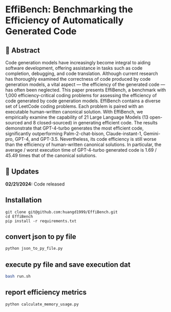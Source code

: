 # EffiBench: Benchmarking the Efficiency of Automatically Generated Code 

##  :round_pushpin: Abstract
Code generation models have increasingly become integral to aiding software development, offering assistance in tasks such as code completion, debugging, and code translation. Although current research has thoroughly examined the correctness of code produced by code generation models, a vital aspect — the efficiency of the generated code — has often been neglected. This paper presents EffiBench, a benchmark with 1,000 efficiency-critical coding problems for assessing the efficiency of code generated by code generation models. EffiBench contains a diverse set of LeetCode coding problems. Each problem is paired with an executable human-written canonical solution. With EffiBench, we empirically examine the capability of 21 Large Language Models (13 open-sourced and 8 closed-sourced) in generating efficient code. The results demonstrate that GPT-4-turbo generates the most efficient code, significantly outperforming Palm-2-chat-bison, Claude-instant-1, Gemini-pro, GPT-4, and GPT-3.5. Nevertheless, its code efficiency is still worse than the efficiency of human-written canonical solutions. In particular, the average / worst execution time of GPT-4-turbo generated code is 1.69 / 45.49 times that of the canonical solutions.

## :rocket: Updates
**02/21/2024:** Code released

## Installation

```
git clone git@github.com:huangd1999/EffiBench.git
cd EffiBench
pip install -r requirements.txt
```

## convert json to py file

```py
python json_to_py_file.py
```

## execute py file and save execution dat

```bash
bash run.sh
```

## report efficiency metrics

```
python calculate_memory_usage.py
```


<!-- ## :page_facing_up: Citation 
If you found our work useful or inspiring, please consider citing:
```
@article{huang2024effibench,
  title={EffiBench: Benchmarking the Efficiency of Automatically Generated Code},
  author={Anomou},
  journal={arXiv preprint arXiv:2402.02037},
  year={2024}
}
``` -->